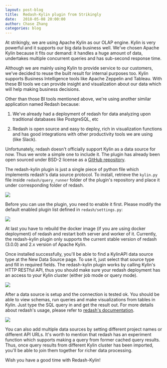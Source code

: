```yaml
---
layout: post-blog
title:  Redash-Kylin plugin from Strikingly
date:   2018-05-08 20:00:00
author: Chase Zhang
categories: blog
---
```


At strikingly, we are using Apache Kylin as our OLAP engine. Kylin is very powerful and it supports our big data business well. We've chosen Apache Kylin because it fits our demand: it handles a huge amount of data, undertakes multiple concurrent queries and has sub-second response time.

Although we are mainly using Kylin to provide service to our customers, we've decided to reuse the built result for internal purposes too. Kylin supports Business Intelligence tools like Apache Zeppelin and Tableau. With these BI tools we can provide insight and visualization about our data which will help making business decisions.

Other than those BI tools mentioned above, we're using another similar application named Redash because:

1. We've already had a deployment of redash for data analyzing upon traditional databases like PostgreSQL, etc

2. Redash is open source and easy to deploy, rich in visualization functions and has good integrations with other productivity tools we are using (like Slack).

Unfortunately, redash doesn't officially support Kylin as a data source for now. Thus we wrote a simple one to include it. The plugin has already been open sourced under BSD-2 license as a [GitHub repository](https://github.com/strikingly/redash-kylin).

The redash-kylin plugin is just a single piece of python file which implements redash's data source protocol. To install, retrieve the `kylin.py` file inside `redash/query_runner` folder of the plugin's repository and place it under corresponding folder of redash.

![](/images/blog/redash/redash_1.jpeg)

Before you can use the plugin, you need to enable it first. Please modify the default enabled plugin list defined in `redash/settings.py`:

![](/images/blog/redash/redash_2.jpeg)

At last you have to rebuild the docker image (if you are using docker deployment) of redash and restart both server and worker of it. Currently, the redash-kylin plugin only supports the current stable version of redash (3.0.0) and 2.x version of Apache Kylin.

Once installed successfully, you'll be able to find a KylinAPI data source type at the New Data Source page. To use it, just select that source type and fill in required fields. The redash-kylin plugin works by calling Kylin's HTTP RESTful API, thus you should make sure your redash deployment has an access to your Kylin cluster (either job mode or query mode).

![](/images/blog/redash/redash_3.jpeg)

After a data source is setup and the connection is tested ok. You should be able to view schemas, run queries and make visualizations from tables in Kylin. Just type the SQL query in and get the result out. For more details about redash's usage, please refer to [redash's documentation](https://redash.io/help/).


![](/images/blog/redash/redash_4.jpeg)

You can also add multiple data sources by setting different project names or different API URLs. It's worth to mention that redash has an experiment function which supports making a query from former cached query results. Thus, once query results from different Kylin cluster has been imported, you'll be able to join them together for richer data processing.

Wish you have a good time with Redash-Kylin!